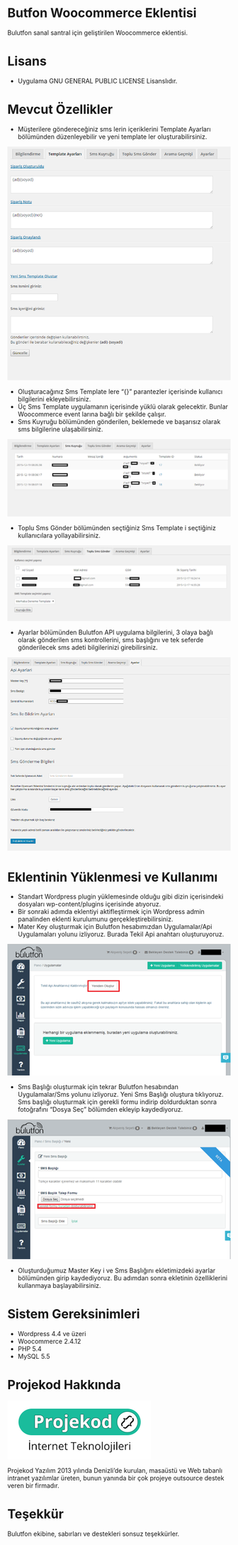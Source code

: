 Butfon Woocommerce Eklentisi
===

Bulutfon sanal santral için geliştirilen Woocommerce eklentisi.

Lisans
===

* Uygulama GNU GENERAL PUBLIC LICENSE Lisanslıdır.

Mevcut Özellikler
===
* Müşterilere göndereceğiniz sms lerin içeriklerini Template Ayarları bölümünden düzenleyebilir ve yeni template ler oluşturabilirsiniz.

![Sms Template](https://github.com/Projekod/Bulutfon-WooCommerce-Eklentisi/blob/master/document/temlate_ayarlari.PNG)

* Oluşturacağınız Sms Template lere “{}” parantezler içerisinde kullanıcı bilgilerini ekleyebilirsiniz.
* Üç Sms Template uygulamanın içerisinde yüklü olarak gelecektir. Bunlar Woocommerce event larına bağlı bir şekilde çalışır.
* Sms Kuyruğu bölümünden gönderilen, beklemede ve başarısız olarak sms bilgilerine ulaşabilirsiniz.

![Sms Kuyruğu](https://github.com/Projekod/Bulutfon-WooCommerce-Eklentisi/blob/master/document/sms_kurugu.PNG)

* Toplu Sms Gönder bölümünden seçtiğiniz Sms Template i seçtiğiniz kullanıcılara yollayabilirsiniz.

![Toplu Sms](https://github.com/Projekod/Bulutfon-WooCommerce-Eklentisi/blob/master/document/toplu_sms.PNG)

* Ayarlar bölümünden Bulutfon API uygulama bilgilerini, 3 olaya bağlı olarak gönderilen sms kontrollerini, sms başlığını ve tek seferde gönderilecek sms adeti bilgilerinizi girebilirsiniz.

![Ayarlar](https://github.com/Projekod/Bulutfon-WooCommerce-Eklentisi/blob/master/document/ayarlar.PNG)

Eklentinin Yüklenmesi ve Kullanımı
===
* Standart Wordpress plugin yüklemesinde olduğu gibi dizin içerisindeki dosyaları wp-content/plugins içerisinde atıyoruz.
* Bir sonraki adımda eklentiyi aktifleştirmek için Wordpress admin panalinden eklenti kurulumunu gerçekleştirebilirsiniz.
* Mater Key oluşturmak için Bulutfon hesabımızdan Uygulamalar/Api Uygulamaları yolunu izliyoruz. Burada Tekil Api anahtarı oluşturuyoruz.

![step](https://github.com/Projekod/Bulutfon-WooCommerce-Eklentisi/blob/master/document/b1.png)

* Sms Başlığı oluşturmak için tekrar Bulutfon hesabından Uygulamalar/Sms yolunu izliyoruz. Yeni Sms Başlığı oluştura tıklıyoruz. Sms başlığı oluşturmak için gerekli formu indirip doldurduktan sonra fotoğrafını “Dosya Seç” bölümden ekleyip kaydediyoruz.

![step](https://github.com/Projekod/Bulutfon-WooCommerce-Eklentisi/blob/master/document/b2.png)

* Oluşturduğumuz Master Key i ve Sms Başlığını ekletimizdeki ayarlar bölümünden girip kaydediyoruz. Bu adımdan sonra ekletinin özelliklerini kullanmaya başlayabilirsiniz.

Sistem Gereksinimleri
===
* Wordpress 4.4 ve üzeri
* Woocommerce 2.4.12
* PHP 5.4
* MySQL 5.5 

Projekod Hakkında
===

![Projekod Logo](https://github.com/Projekod/Bulutfon-WooCommerce-Eklentisi/blob/master/document/projekod_k.png)

Projekod Yazılım 2013 yılında Denizli’de kurulan, masaüstü ve Web tabanlı intranet yazılımlar üreten, bunun yanında bir çok projeye outsource destek veren bir firmadır.

Teşekkür
===
Bulutfon ekibine, sabırları ve destekleri sonsuz teşekkürler. 
